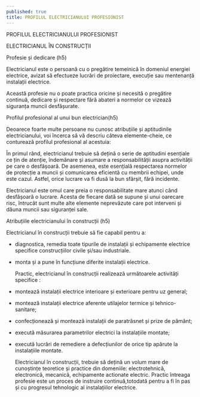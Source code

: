 ```yaml
---
published: true
title: PROFILUL ELECTRICIANULUI PROFESIONIST
---
```

 

PROFILUL ELECTRICIANULUI PROFESIONIST

ELECTRICIANUL ÎN CONSTRUCȚII
 

Profesie și dedicare (h5) 

Electricianul este o persoană cu o pregătire temeinică în domeniul energiei electrice, avizat să efectueze lucrări de proiectare, execuție sau mentenanță instalații electrice.

Această profesie nu o poate practica oricine și necesită o pregătire continuă, dedicare și respectare fără abateri a normelor ce vizează siguranța muncii desfășurate. 

Profilul profesional al unui bun electrician(h5) 

Deoarece foarte multe persoane nu cunosc atribuțiile și aptitudinile electricianului, voi încerca să vă descriu câteva elemente-cheie, ce conturează profilul profesional al acestuia: 

În primul rând, electricianul trebuie să dețină o serie de aptitudini esențiale ce țin de atenție, îndemânare și asumare a responsabilității asupra activității pe care o desfășoară. De asemenea, este esențială respectarea normelor de protecție a muncii și comunicarea eficientă cu membrii echipei, unde este cazul. Astfel, orice lucrare va fi dusă la bun sfârșit, fără incidente.

Electricianul este omul care preia o responsabilitate mare atunci când desfășoară o lucrare. Acesta de fiecare dată se supune și unui oarecare risc, întrucât sunt multe alte elemente neprevăzute care pot interveni și dăuna muncii sau siguranței sale. 
 

Atribuțiile electricianului în construcții (h5)

 

Electricianul în construcții trebuie sã fie capabil pentru a:

- diagnostica, remedia toate tipurile de instalații și echipamente electrice specifice construcțiilor civile și/sau industriale.

- monta și a pune în funcțiune diferite instalații electrice.

  Practic, electricianul în construcții realizeazã următoarele activități specifice :

- montează instalații electrice interioare și exterioare pentru uz general;

- montează instalații electrice aferente utilajelor termice și tehnico-sanitare;

- confecționează și monteazã instalații de paratrăsnet și prize de pământ;

- execută măsurarea parametrilor electrici la instalațiile montate;

- execută lucrări de remediere a defecțiunilor de orice tip apărute la instalațiile montate.

   Electricianul în construcții, trebuie să dețină un volum mare de cunoștințe teoretice și practice din domeniile: electrotehnicã, electronicã, mecanicã, echipamente actionate electric. Practic întreaga profesie este un proces de instruire continuă,totodată pentru a fi în pas și cu progresul tehnologic al instalațiilor electrice.




